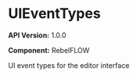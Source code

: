 # UIEventTypes

**API Version:** 1.0.0

**Component:** RebelFLOW

UI event types for the editor interface

